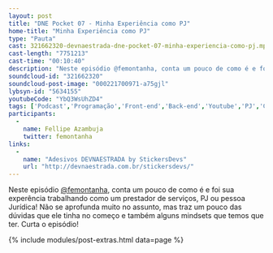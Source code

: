 ```yaml
---
layout: post
title: "DNE Pocket 07 - Minha Experiência como PJ"
home-title: "Minha Experiência como PJ"
type: "Pauta"
cast: 321662320-devnaestrada-dne-pocket-07-minha-experiencia-como-pj.mp3
cast-length: "7751213"
cast-time: "00:10:40"
description: "Neste episódio @femontanha, conta um pouco de como é e foi sua experência trabalhando como um prestador de serviços, PJ ou pessoa Jurídica! Não se aprofunda muito no assunto, mas traz um pouco das dúvidas que ele tinha no começo e também alguns mindsets que temos que ter. Curta o episódio!"
soundcloud-id: "321662320"
soundcloud-post-image: "000221700971-a75gjl"
lybsyn-id: "5634155"
youtubeCode: "YbQ3WsUhZD4"
tags: ['Podcast','Programação','Front-end','Back-end','Youtube','PJ','CLT','Pocket']
participants:
  -
    name: Fellipe Azambuja
    twitter: femontanha
links:
  -
    name: "Adesivos DEVNAESTRADA by StickersDevs"
    url: "http://devnaestrada.com.br/stickersdevs/"
---
```


Neste episódio [@femontanha](http://twitter.com/femontanha), conta um pouco de como é e foi sua experência trabalhando como um prestador de serviços, PJ ou pessoa Jurídica! Não se aprofunda muito no assunto, mas traz um pouco das dúvidas que ele tinha no começo e também alguns mindsets que temos que ter. Curta o episódio!

{% include modules/post-extras.html data=page %}
